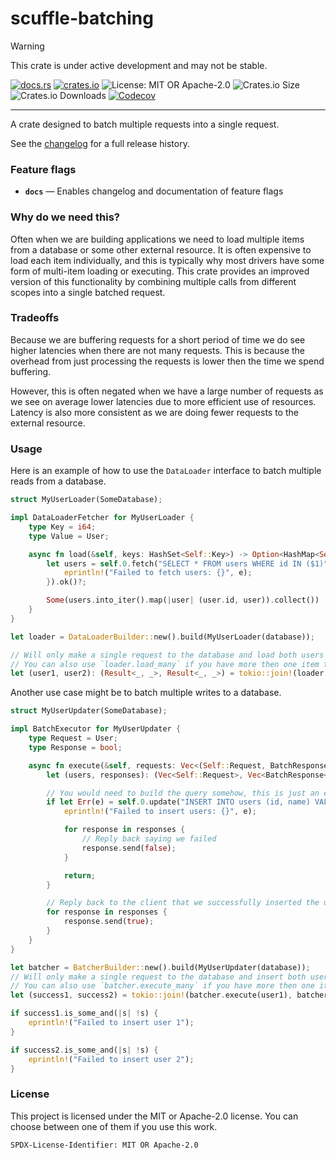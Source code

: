 <!-- sync-readme title [[ -->
# scuffle-batching
<!-- sync-readme ]] -->

> [!WARNING]  
> This crate is under active development and may not be stable.

<!-- sync-readme badge [[ -->
[![docs.rs](https://img.shields.io/docsrs/scuffle-batching/0.1.5.svg?logo=docs.rs&label=docs.rs&style=flat-square)](https://docs.rs/scuffle-batching/0.1.5)
[![crates.io](https://img.shields.io/badge/crates.io-v0.1.5-orange?style=flat-square&logo=rust&logoColor=white)](https://crates.io/crates/scuffle-batching/0.1.5)
![License: MIT OR Apache-2.0](https://img.shields.io/badge/license-MIT%20OR%20Apache--2.0-purple.svg?style=flat-square)
![Crates.io Size](https://img.shields.io/crates/size/scuffle-batching/0.1.5.svg?style=flat-square)
![Crates.io Downloads](https://img.shields.io/crates/dv/scuffle-batching/0.1.5.svg?&label=downloads&style=flat-square)
[![Codecov](https://img.shields.io/codecov/c/github/scufflecloud/scuffle.svg?label=codecov&logo=codecov&style=flat-square)](https://app.codecov.io/gh/scufflecloud/scuffle)
<!-- sync-readme ]] -->

---

<!-- sync-readme rustdoc [[ -->
A crate designed to batch multiple requests into a single request.

See the [changelog](./CHANGELOG.md) for a full release history.

### Feature flags

* **`docs`** —  Enables changelog and documentation of feature flags

### Why do we need this?

Often when we are building applications we need to load multiple items from
a database or some other external resource. It is often expensive to load
each item individually, and this is typically why most drivers have some
form of multi-item loading or executing. This crate provides an improved
version of this functionality by combining multiple calls from different
scopes into a single batched request.

### Tradeoffs

Because we are buffering requests for a short period of time we do see
higher latencies when there are not many requests. This is because the
overhead from just processing the requests is lower then the time we spend
buffering.

However, this is often negated when we have a large number of requests as we
see on average lower latencies due to more efficient use of resources.
Latency is also more consistent as we are doing fewer requests to the
external resource.

### Usage

Here is an example of how to use the `DataLoader` interface to batch
multiple reads from a database.

````rust
struct MyUserLoader(SomeDatabase);

impl DataLoaderFetcher for MyUserLoader {
    type Key = i64;
    type Value = User;

    async fn load(&self, keys: HashSet<Self::Key>) -> Option<HashMap<Self::Key, Self::Value>> {
        let users = self.0.fetch("SELECT * FROM users WHERE id IN ($1)").bind(keys).await.map_err(|e| {
            eprintln!("Failed to fetch users: {}", e);
        }).ok()?;

        Some(users.into_iter().map(|user| (user.id, user)).collect())
    }
}

let loader = DataLoaderBuilder::new().build(MyUserLoader(database));

// Will only make a single request to the database and load both users
// You can also use `loader.load_many` if you have more then one item to load.
let (user1, user2): (Result<_, _>, Result<_, _>) = tokio::join!(loader.load(1), loader.load(2));
````

Another use case might be to batch multiple writes to a database.

````rust
struct MyUserUpdater(SomeDatabase);

impl BatchExecutor for MyUserUpdater {
    type Request = User;
    type Response = bool;

    async fn execute(&self, requests: Vec<(Self::Request, BatchResponse<Self::Response>)>) {
        let (users, responses): (Vec<Self::Request>, Vec<BatchResponse<Self::Response>>) = requests.into_iter().unzip();

        // You would need to build the query somehow, this is just an example
        if let Err(e) = self.0.update("INSERT INTO users (id, name) VALUES ($1, $2), ($3, $4)").bind(users).await {
            eprintln!("Failed to insert users: {}", e);

            for response in responses {
                // Reply back saying we failed
                response.send(false);
            }

            return;
        }

        // Reply back to the client that we successfully inserted the users
        for response in responses {
            response.send(true);
        }
    }
}

let batcher = BatcherBuilder::new().build(MyUserUpdater(database));
// Will only make a single request to the database and insert both users
// You can also use `batcher.execute_many` if you have more then one item to insert.
let (success1, success2) = tokio::join!(batcher.execute(user1), batcher.execute(user2));

if success1.is_some_and(|s| !s) {
    eprintln!("Failed to insert user 1");
}

if success2.is_some_and(|s| !s) {
    eprintln!("Failed to insert user 2");
}
````

### License

This project is licensed under the MIT or Apache-2.0 license.
You can choose between one of them if you use this work.

`SPDX-License-Identifier: MIT OR Apache-2.0`
<!-- sync-readme ]] -->
